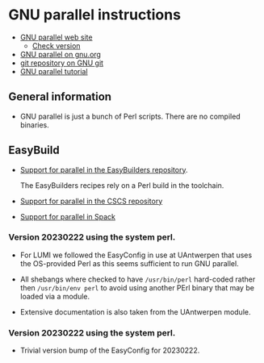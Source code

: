 # GNU parallel instructions

-   [GNU parallel web site](http://savannah.gnu.org/projects/parallel/)
    -   [Check version](https://ftp.gnu.org/gnu/parallel/)
-   [GNU parallel on gnu.org](https://www.gnu.org/software/parallel/)
-   [git repository on GNU git](http://git.savannah.gnu.org/cgit/parallel.git)
-   [GNU parallel tutorial](https://www.gnu.org/software/parallel/parallel_tutorial.html)


## General information

-    GNU parallel is just a bunch of Perl scripts. There are no compiled binaries.

## EasyBuild

-   [Support for parallel in the EasyBuilders repository](https://github.com/easybuilders/easybuild-easyconfigs/tree/develop/easybuild/easyconfigs/p/parallel).

    The EasyBuilders recipes rely on a Perl build in the toolchain.

-   [Support for parallel in the CSCS repository](https://github.com/eth-cscs/production/tree/master/easybuild/easyconfigs/p/parallel)

-   [Support for parallel in Spack](https://spack.readthedocs.io/en/latest/package_list.html#parallel)


### Version 20230222 using the system perl.

-   For LUMI we followed the EasyConfig in use at UAntwerpen that uses the 
    OS-provided Perl as this seems sufficient to run GNU parallel.
    
-   All shebangs where checked to have `/usr/bin/perl` hard-coded rather
    then `/usr/bin/env perl` to avoid using another PErl binary that may
    be loaded via a module.
    
-    Extensive documentation is also taken from the UAntwerpen module.


### Version 20230222 using the system perl.

-   Trivial version bump of the EasyConfig for 20230222.

